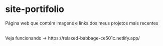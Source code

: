 # site-portifolio
Página web que contém imagens e links dos meus projetos mais recentes

<br>
Veja funcionando -> https://relaxed-babbage-ce501c.netlify.app/

